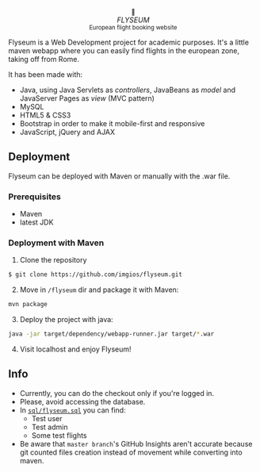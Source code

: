 <p align="center">
  <sub>🛫</sub>
  <br/><i>FLYSEUM</i>
  <br/><sub>European flight booking website</sub>
</p>

Flyseum is a Web Development project for academic purposes. It's a little maven webapp where you can easily find flights in the european zone, taking off from Rome.

It has been made with:
- Java, using Java Servlets as _controllers_, JavaBeans as _model_ and JavaServer Pages as _view_ (MVC pattern)
- MySQL
- HTML5 & CSS3
- Bootstrap in order to make it mobile-first and responsive
- JavaScript, jQuery and AJAX

## Deployment
Flyseum can be deployed with Maven or manually with the .war file.

### Prerequisites
- Maven
- latest JDK

### Deployment with Maven
1. Clone the repository
```bash
$ git clone https://github.com/imgios/flyseum.git
```
2. Move in `/flyseum` dir and package it with Maven:
```bash
mvn package
```
3. Deploy the project with java:
```bash
java -jar target/dependency/webapp-runner.jar target/*.war
```
4. Visit localhost and enjoy Flyseum!

## Info
- Currently, you can do the checkout only if you're logged in.
- Please, avoid accessing the database.
- In [`sql/flyseum.sql`](https://github.com/imgios/flyseum/blob/master/sql/flyseum.sql) you can find:
  - Test user
  - Test admin
  - Some test flights
- Be aware that `master branch`'s GitHub Insights aren't accurate because git counted files creation instead of movement while converting into maven.

